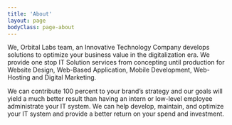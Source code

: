 ```yaml
---
title: 'About'
layout: page
bodyClass: page-about
---
```


We, Orbital Labs team, an Innovative Technology Company develops solutions to optimize your business value in the digitalization era. We provide one stop IT Solution services from concepting until production for Website Design, Web-Based Application, Mobile Development, Web-Hosting and Digital Marketing.

We can contribute 100 percent to your brand’s strategy and our goals will yield a much better result than having an intern or low-level employee administrate your IT system. We can help develop, maintain, and optimize your IT system and provide a better return on your spend and investment.
